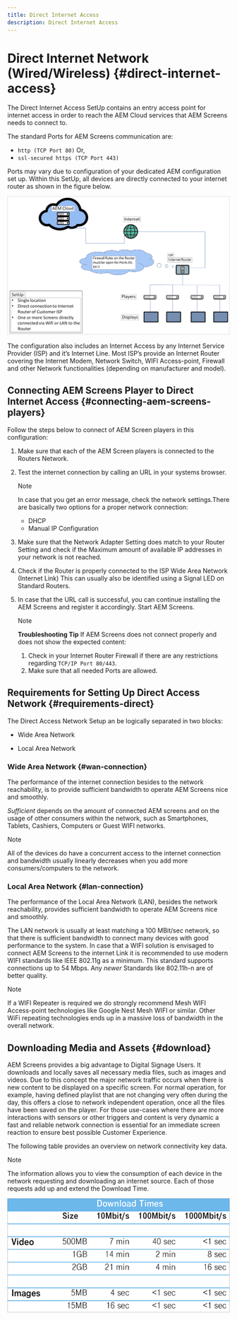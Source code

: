 ```yaml
---
title: Direct Internet Access
description: Direct Internet Access
---
```


# Direct Internet Network (Wired/Wireless) {#direct-internet-access}

The Direct Internet Access SetUp contains an entry access point for internet access in order to reach the AEM Cloud services that AEM Screens needs to connect to. 

The standard Ports for AEM Screens communication are:
* `http (TCP Port 80)`
Or,
* `ssl-secured https (TCP Port 443)`

Ports may vary due to configuration of your dedicated AEM configuration set up. Within this SetUp, all devices are directly connected to your internet router as shown in the figure below.

![](/help/assets/direct-access-2.png)

The configuration also includes an Internet Access by any Internet Service Provider (ISP) and it’s Internet Line. Most ISP’s provide an Internet Router covering the Internet Modem, Network Switch, WIFI Access-point, Firewall and other Network functionalities (depending on manufacturer and model).

## Connecting AEM Screens Player to Direct Internet Access {#connecting-aem-screens-players}

Follow the steps below to connect of AEM Screen players in this configuration:

1. Make sure that each of the AEM Screen players is connected to the Routers Network.
1. Test the internet connection by calling an URL in your systems browser.

   >[!NOTE]
   >In case that you get an error message, check the network settings.There are basically two options for a proper network connection:
   >* DHCP
   >* Manual IP Configuration

1. Make sure that the Network Adapter Setting does match to your Router Setting and check if the Maximum amount of available IP addresses in your network is not reached.

1. Check if the Router is properly connected to the ISP Wide Area Network (Internet Link) This can usually also be identified using a Signal LED on Standard Routers.
1. In case that the URL call is successful, you can continue installing the AEM Screens and register it accordingly. Start AEM Screens.

   >[!NOTE]
   >**Troubleshooting Tip**
   >If AEM Screens does not connect properly and does not show the expected content:
   >
   >1. Check in your Internet Router Firewall if there are any restrictions regarding `TCP/IP Port 80/443`.
   >1. Make sure that all needed Ports are allowed.

## Requirements for Setting Up Direct Access Network {#requirements-direct}

The Direct Access Network Setup an be logically separated in two blocks:

* Wide Area Network

* Local Area Network

### Wide Area Network {#wan-connection}

The performance of the internet connection besides to the network reachability, is to provide sufficient bandwidth to operate AEM Screens nice and smoothly.

*Sufficient* depends on the amount of connected AEM screens and on the usage of other consumers within the network, such as Smartphones, Tablets, Cashiers, Computers or Guest WIFI networks.

>[!NOTE]
>All of the devices do have a concurrent access to the internet connection and bandwidth usually linearly decreases when you add more consumers/computers to the network.

### Local Area Network {#lan-connection}

The performance of the Local Area Network (LAN), besides the network reachability, provides sufficient bandwidth to operate AEM Screens nice and smoothly. 

The LAN network is usually at least matching a 100 MBit/sec network, so that there is sufficient bandwidth to connect many devices with good performance to the system.
In case that a WIFI solution is envisaged to connect AEM Screens to the internet Link it is recommended to use modern WIFI standards like IEEE 802.11g as a minimum. This standard supports connections up to 54 Mbps. Any *newer* Standards like 802.11h-n are of better quality. 

>[!NOTE]
>If a WIFI Repeater is required we do strongly recommend Mesh WIFI Access-point technologies like Google Nest Mesh WIFI or similar. Other WiFi repeating technologies ends up in a massive loss of bandwidth in the overall network.

## Downloading Media and Assets {#download}

AEM Screens provides a big advantage to Digital Signage Users. It downloads and locally saves all necessary media files, such as images and videos. Due to this concept the major network traffic occurs when there is new content to be displayed on a specific screen.
For normal operation, for example, having defined playlist that are not changing very often during the day, this offers a close to network independent operation, once all the files have been saved on the player.
For those use-cases where there are more interactions with sensors or other triggers and content is very dynamic a fast and reliable network connection is essential for an immediate screen reaction to ensure best possible Customer Experience.

The following table provides an overview on network connectivity key data.

>[!NOTE]
>The information allows you to view the consumption of each device in the network requesting and downloading an internet source. Each of those requests add up and extend the Download Time.

![](/help/assets/download-times-direct.png)

